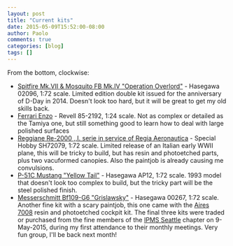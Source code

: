 ```yaml
---
layout: post
title: "Current kits"
date: 2015-05-09T15:52:00-08:00
author: Paolo
comments: true
categories: [blog]
tags: []
---
```

From the bottom, clockwise:


*   [Spitfire Mk.VII &amp; Mosquito FB Mk.IV "Operation Overlord"](http://www.hasegawausa.com/product-pages/hsgs2096.html) - Hasegawa 02096, 1:72 scale. Limited edition double kit issued for the anniversary of D-Day in 2014. Doesn't look too hard, but it will be great to get my old skills back.
*   [Ferrari Enzo](http://www.revell.com/model-kits/cars/85-2192.html#.VU6jhrpVhBc) - Revell 85-2192, 1:24 scale. Not as complex or detailed as the Tamiya one, but still something good to learn how to deal with large polished surfaces
*   [Reggiane Re-2000 ,,I. serie in service of Regia Aeronautica](http://kits.kitreview.com/sh72079reviewgp_1.htm) - Special Hobby SH72079, 1:72 scale. Limited release of an Italian early WWII plane, this will be tricky to build, but has resin and photoetched parts, plus two vacuformed canopies. Also the paintjob is already causing me convulsions.
*   [P-51C Mustang "Yellow Tail"](http://www.oldmodelkits.com/index.php?detail=1717) - Hasegawa AP12, 1:72 scale. 1993 model that doesn't look too complex to build, but the tricky part will be the steel polished finish.
*   [Messerschmitt Bf109-G6 "Grislawsky"](http://www.amazon.com/Hasegawa-Messerschmitt-109G-6-Grislawski-Plastic/dp/B00OL9YBKQ) - Hasegawa 00267, 1:72 scale. Another fine kit with a scary paintjob, this one came with the [Aires 7008](https://www.scalemates.com/kits/150826-aires-7008-bf-109g-cockpit-set) resin and photoetched cockpit kit.
The final three kits were traded or purchased from the fine members of the [IPMS Seattle](http://www.ipms-seattle.org/) chapter on 9-May-2015, during my first attendance to their monthly meetings. Very fun group, I'll be back next month!
